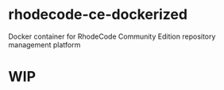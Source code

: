 # rhodecode-ce-dockerized
Docker container for RhodeCode Community Edition repository management platform

# WIP
